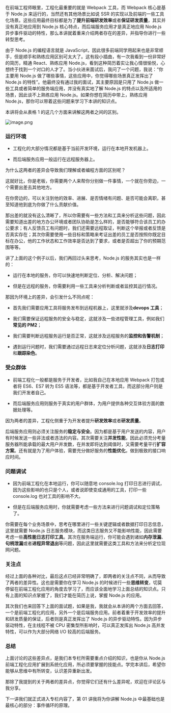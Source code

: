 在前端工程师眼里，工程化最重要的就是 Webpack 工具，而 Webpack 核心是基于 Node.js 来运行的，当然还有其他场景比如说 SSR 的实现以及前端的一些工具化场景。这些应用最终目标都是为了**提升前端研发效率**或者**保证研发质量**，其实并没有真正地应用到 Node.js 核心特点，而后端服务应用才是真正地应用 Node.js 异步事件驱动的特性，那么本讲就着重来介绍两者存在的差异，并指导你进行一些转型思考。

由于 Node.js 的编程语言就是 JavaScript，因此很多前端同学用起来也是非常顺手，但是顺手和熟练应用区别可太大了。这有段小插曲，有一次我看到一份非常好的简历，精通 React、熟练应用 Node.js，看到这种简历着实让我心情很愉悦，心想终于找到一个对口的人才了。当小伙进来面试后，我问了一个问题，我说：“你主要用 Node.js 做了哪些事情，这些应用中，你觉得哪些场景真正发挥出了 Node.js 的特性”。他最终没有通过我的面试，其主要原因是只用了 Node.js 做一些工具或者简单的服务端应用，并没有真实地了解 Node.js 的特点以及所适用的场景，因此谈不上熟练应用 Node.js。如果你想在简历中带上，熟练应用 Node.js，那你可以带着这些问题来学习下本讲的知识点。

本讲将会从表格 1 的这几个方面来讲解这两者之间的区别。

![image.png](http://p4ui.toweydoc.tech:20080/images/stydocs/CioPOWBB0TyASaasAABtZvrLaXk828.png)

### 运行环境

- 工程化的大部分情况都是基于当前开发环境，运行在本地开发机器上。
    
- 而后端服务应用一般运行在远程服务器上。
    

为什么这两者的差异会导致我们理解或者编程方面的区别呢？

这就好比，你是老板，你需要两个人来帮你分别做一件事情，一个就在你旁边，一个需要出差去其他地方。

在你旁边的，可以关注到他的效率、进展、是否情绪有问题、是否可能会离职，甚至知道他到底为你做了什么贡献价值。

那出差的就没有这么清晰了，所以你需要有一些方法和工具来分析这些问题，因此需要知道出差的地方办公环境或者团队协助是怎么样的，是否能够符合该员工的办公要求；有人反馈员工有问题时，我们还需要远程取证，判断这个举报或者反馈是否真实存在；其次你需要使用一些目标和策略来考证出差的员工是否按照你既定目标在办公，他的工作状态和工作效率是否达到了要求，或者是否超出了你的预期范围等等。

讲了上面的这个例子以后，我们再回过头来思考，Node.js 的服务其实也是一样的：

- 运行在本地的服务，你可以快速地判断定位、分析、解决问题；
    
- 但是在远程的服务，你需要利用一些工具来分析判断或者监控其运行情况。
    

那因为环境上的差异，会引发什么不同点呢：

- 首先我们需要应用工具将服务发布到远程机器上，这里就涉及**devops 工具**；
    
- 我们需要保证远程服务的安全与稳定，这就涉及一些进程管理工具，例如我们**常见的 PM2**；
    
- 我们需要判断远程服务运行是否正常，这就涉及远程服务的**监控和告警机制**；
    
- 遇到运行问题时，我们需要通过远程日志来定位分析问题，这就涉及**日志打印**和**跟踪染色**。
    

### 受众群体

- 前端工程化一般都是服务于开发者，比如我自己在本地应用 Webpack 打包或者将 ES6、ES7 转为 ES5 语法等，都是基于开发者工具，而这部分用户则是我们开发者自己。
    
- 而后端服务应用则服务于真实的用户群体，为用户提供各种交互体验方面的数据处理等。
    

因为两者的差异，工程化侧重于为开发者提升**研发效率**或者**研发质量**。

后端服务应用则必须关注服务的**稳定与安全**。因为都是基于用户发送的内容，用户有时候发送一些非法或者违法的内容。其次需要关注**并发性能**，因此必须充分考量服务器所能承载的最大用户并发数，在并发即将达到阈值时，又需要考量平行**扩容方案**。还有就是为了用户体验，需要充分做好服务的**性能优化**，做到极致的接口响应时间。

### 问题调试

- 因为前端工程化在本地运行，你可以随意地 console.log 打印日志进行调试，因为这些影响的也只是个人，或者说即使变成通用的工具，打印一些 console.log 也对工具的影响不大。
    
- 但是在后端服务应用时，你就需要考虑一些方法来进行问题调试和定位策略了。
    

你需要在每个业务场景中，思考在哪里进行一些关键逻辑或者数据打印日志信息，这里就需要 Node.js 日志服务模块，而这类日志服务又不能影响性能，因此需要考虑一些**高性能日志打印工具**。其次在服务端运行，你可能会遇到诸如**内存泄漏**、**句柄泄漏**或者**进程异常退出**等问题，因此这里就需要这类工具和方法来分析定位现网问题。

### 关注点

经过上面的各种对比，最后这点已经非常明确了，即两者的关注点不同，从而导致了两者的差异性。这也是需要你在学习 Node.js 的时候进行一些**思维转变**，切莫停留在前端工程化应用的角度去学习了，而应该全面地学习上面总结的知识点。只有上面的知识点掌握了，我们才能在简历上说，掌握 Node.js 的应用。

其次我们也来回答下上面的面试题，如果是我，我就会从本讲的两个方面去回答，一个是前端工程化的应用，另外一个是后端服务应用。前者着重于开发效率的提升和研发质量的保证，后者则是真正发挥出了 Node.js 的异步驱动特性。因为异步驱动特性，在主线程不被 CPU 密集型所影响时，可以真正发挥出 Node.js 高并发特性，可以作为大部分网络 I/O 较高的后端服务。

### 总结

上面讨论的这些差异点，是我们本专栏所需要重点介绍的知识，也是你从 Node.js 前端工程化应用扩展到系统化应用，所必须要掌握的技能点。学完本讲后，希望你能够从思维中有所转变，认识差异重新出发。

那除了我提到的关于两者的差异点，你觉得它们还有什么差异呢，欢迎在评论区与我分享。

下一讲我们就正式进入专栏内容了，第 01 讲我将为你讲解 Node.js 中最基础也是最核心的部分：事件循环的原理。